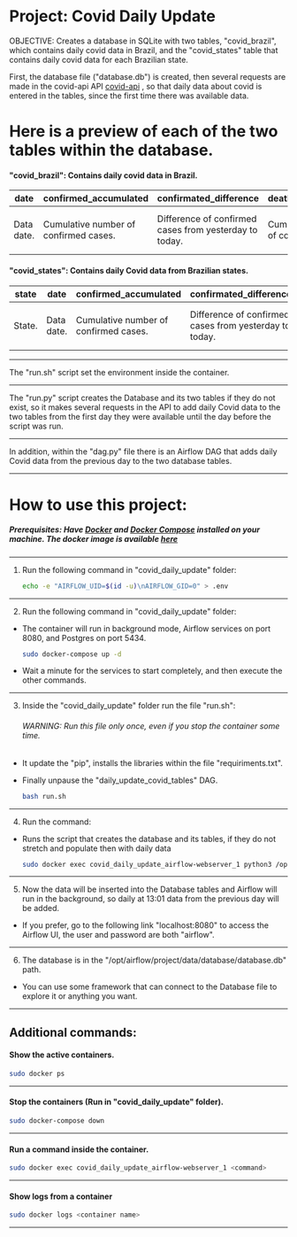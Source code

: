 # Project: Covid Daily Update
OBJECTIVE: Creates a database in SQLite with two tables, "covid_brazil", which contains daily covid data in Brazil, and the "covid_states" table that contains daily covid data for each Brazilian state.

 First, the database file ("database.db") is created, then several requests are made in the covid-api API [covid-api](http://covid-api.com/api/) , so that daily data about covid is entered in the tables, since the first time there was available data.
 
 # Here is a preview of each of the two tables within the database.

#### "covid_brazil": Contains daily covid data in Brazil.

| date       | confirmed_accumulated                 | confirmated_difference                                 | deaths_accumulated                     | deaths_difference                                       | last_update       |
|------------|---------------------------------------|--------------------------------------------------------|----------------------------------------|---------------------------------------------------------|-------------------|
| Data date. | Cumulative number of confirmed cases. | Difference of confirmed cases from yesterday to today. | Cumulative number of confirmed deaths. | Difference of confirmed deaths from yesterday to today. | Last data update. |

#### "covid_states": Contains daily Covid data from Brazilian states.

| state  | date       | confirmed_accumulated                 | confirmated_difference                                 | deaths_accumulated                     | deaths_difference                                       | last_update       |
|--------|------------|---------------------------------------|--------------------------------------------------------|----------------------------------------|---------------------------------------------------------|-------------------|
| State. | Data date. | Cumulative number of confirmed cases. | Difference of confirmed cases from yesterday to today. | Cumulative number of confirmed deaths. | Difference of confirmed deaths from yesterday to today. | Last data update. |
---
The "run.sh" script set the environment inside the container.

---
The "run.py" script creates the Database and its two tables if they do not exist, so it makes several requests in the API to add daily Covid data to the two tables from the first day they were available until the day before the script was run.

---
In addition, within the "dag.py" file there is an Airflow DAG that adds daily Covid data from the previous day to the two database tables.

---
# How to use this project:

##### Prerequisites: Have [Docker](https://www.docker.com) and [Docker Compose](https://docs.docker.com/compose/install/#install-compose) installed on your machine. The docker image is available [here](https://airflow.apache.org/docs/apache-airflow/stable/docker-compose.yaml)

---
1. Run the following command in "covid_daily_update" folder:
    ```sh
    echo -e "AIRFLOW_UID=$(id -u)\nAIRFLOW_GID=0" > .env
    ```

---
2. Run the following command in "covid_daily_update" folder:
- The container will run in background mode, Airflow services on port 8080, and Postgres on port 5434.

    ```sh
    sudo docker-compose up -d
    ```
- Wait a minute for the services to start completely, and then execute the other commands.

---
3. Inside the "covid_daily_update" folder run the file "run.sh":
    ###### WARNING: Run this file only once, even if you stop the container some time.
- It update the "pip", installs the libraries within the file "requiriments.txt".
- Finally unpause the "daily_update_covid_tables" DAG.

    ```sh
    bash run.sh
    ```
---
4. Run the command:
    
- Runs the script that creates the database and its tables, if they do not stretch and populate then with daily data

    ```sh
    sudo docker exec covid_daily_update_airflow-webserver_1 python3 /opt/airflow/project/run.py
    ```

---
5. Now the data will be inserted into the Database tables and Airflow will run in the background, so daily at 13:01 data from the previous day will be added.
- If you prefer, go to the following link "localhost:8080" to access the Airflow UI, the user and password are both "airflow".

---
6. The database is in the "/opt/airflow/project/data/database/database.db" path.
- You can use some framework that can connect to the Database file to explore it or anything you want.
---

## Additional commands:

#### Show the active containers.
```sh
sudo docker ps
```

---
#### Stop the containers (Run in "covid_daily_update" folder).
```sh
sudo docker-compose down
``` 
---
#### Run a command inside the container.
```sh
sudo docker exec covid_daily_update_airflow-webserver_1 <command>
```

---
#### Show logs from a container
```sh
sudo docker logs <container name>
```
---
